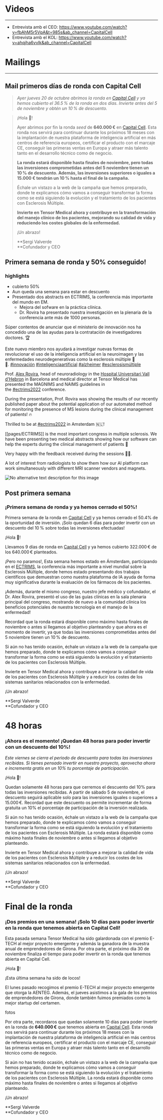 
# Videos 
---
- Entrevista amb el CEO: https://www.youtube.com/watch?v=fbAhM5r5VpA&t=985s&ab_channel=CapitalCell
- Entrevista amb el KOL:  https://www.youtube.com/watch?v=ahqjha6vvlk&ab_channel=CapitalCell

# Mailings 
---
## Mail primeros días de ronda con Capital Cell 

> _Ayer jueves 20 de octubre abrimos la ronda en [Capital Cell](https://tensormedical.us5.list-manage.com/track/click?u=4828a411cb89f7ebf7e911c81&id=2398cd0248&e=db7dddc14c) y ya hemos cubierto el 36.5 % de la ronda en dos días. Invierte antes del 5 de noviembre y obtén un 10 % de descuento._ 

> ¡Hola 👋! 
> 
> Ayer abrimos por fin la ronda _seed_ de **640.000 €** en [Capital Cell](https://tensormedical.us5.list-manage.com/track/click?u=4828a411cb89f7ebf7e911c81&id=396a8ae0eb&e=db7dddc14c). Esta ronda nos servirá para continuar durante los próximos 18 meses con la implantación de nuestra plataforma de inteligencia artificial en más centros de referencia europeos, certificar el producto con el marcaje CE, conseguir las primeras ventas en Europa y atraer más talento tanto en el desarrollo técnico como de negocio. 
> 
> **La ronda estará disponible hasta finales de noviembre, pero todas las inversiones comprometidas antes del 5 noviembre tienen un 10 % de descuento. Además, las inversiones superiores o iguales a 15.000 € tendrán un 10 % hasta el final de la campaña.** 
> 
> Échale un vistazo a la web de la campaña que hemos preparado, donde te explicamos cómo vamos a conseguir transformar la forma como se está siguiendo la evolución y el tratamiento de los pacientes con Esclerosis Múltiple. 
> 
> **Invierte en Tensor Medical ahora y contribuye en la transformación del manejo clínico de los pacientes, mejorando su calidad de vida y reduciendo los costes globales de la enfermedad.**
> 
> ¡Un abrazo!
> 
> **Sergi Valverde  
> **Cofundador y CEO


## Primera semana de ronda y 50% conseguido! 
### highlights 
+ cubierto 50%
+ Aun queda una semana para estar en descuento
+ Presentado dos abstracts en ECTRIMS, la conferencia más importante del mundo en EM. 
	+ Mejora del sofware en la práctica clínica.
	+ Dr. Rovira ha presentado nuestra investigación en la plenaria de la conferencia ante más de 1000 personas. 

Súper contentos de anunciar que el ministerio de innovación nos ha concedido una de las ayudas para la contratación de investigadores doctores. 🏆  
  
Este nuevo miembro nos ayudará a investigar nuevas formas de revolucionar el uso de la inteligencia artificial en la neuroimagen y las enfermedades neurodegenerativas como la esclerosis múltiple 🧬🤖. [#innovación](https://www.linkedin.com/feed/hashtag/?keywords=innovaci%C3%B3n&highlightedUpdateUrns=urn%3Ali%3Aactivity%3A6991378439509266432) [#inteligenciaartificial](https://www.linkedin.com/feed/hashtag/?keywords=inteligenciaartificial&highlightedUpdateUrns=urn%3Ali%3Aactivity%3A6991378439509266432) [#alzheimer](https://www.linkedin.com/feed/hashtag/?keywords=alzheimer&highlightedUpdateUrns=urn%3Ali%3Aactivity%3A6991378439509266432) [#esclerosismúltiple](https://www.linkedin.com/feed/hashtag/?keywords=esclerosism%C3%BAltiple&highlightedUpdateUrns=urn%3Ali%3Aactivity%3A6991378439509266432)

Prof. [Alex Rovira](https://www.linkedin.com/in/ACoAAAvXH-4BrEB3Ck8jwCSWSI8abtZsNj3EbTU), head of neuroradiology in the [Hospital Universitari Vall d'Hebron](https://www.linkedin.com/company/vallhebron/) in Barcelona and medical director at Tensor Medical has presented the MAGNIMS and NAIMS guidelines in the [#ectrims2022](https://www.linkedin.com/feed/hashtag/?keywords=ectrims2022&highlightedUpdateUrns=urn%3Ali%3Aactivity%3A6991401812780052481) conference.  
  
During the presentation, Prof. Rovira was showing the results of our recently published paper about the potential application of our automated method for monitoring the presence of MS lesions during the clinical management of patients! 🔥

Thrilled to be at [#ectrims2022](https://www.linkedin.com/feed/hashtag/?keywords=ectrims2022&highlightedUpdateUrns=urn%3Ali%3Aactivity%3A6991376059610845184) in Amsterdam 🇳🇱!  
  
[[pages/ECTRIMS]] is the most important congress in multiple sclerosis. We have been presenting two medical abstracts showing how our software can help the experts during the clinical management of patients 🚀  
  
Very happy with the feedback received during the sessions 👏👏.  
  
A lot of interest from radiologists to show them how our AI platform can work simultaneously with different MRI scanner vendors and magnets.

![No alternative text description for this image](https://media-exp1.licdn.com/dms/image/D4E22AQEw_5VxtIpU0g/feedshare-shrink_800/0/1666873944055?e=1669852800&v=beta&t=mjI8VuoPUWEc5F24dq6UmO7rzpkivdH7H1bKMAESDGY)


## Post primera semana
### ¡Primera semana de ronda y ya hemos cerrado el 50%!

Primera semana de la ronda en [Capital Cell](https://tensormedical.us5.list-manage.com/track/click?u=4828a411cb89f7ebf7e911c81&id=2398cd0248&e=db7dddc14c) y ya hemos cerrado el 50.4% de la oportunidad de inversión. ¡Solo quedan 6 días para poder invertir con un descuento del 10 % sobre todas las inversiones efectuadas!

¡Hola 👋!  

Llevamos 9 días de ronda en [Capital Cell](https://tensormedical.us5.list-manage.com/track/click?u=4828a411cb89f7ebf7e911c81&id=396a8ae0eb&e=db7dddc14c) y ya hemos cubierto 322.000 € de los 640.000 € planteados.  

¡Pero no paramos!, Esta semana hemos estado en Ámsterdam, participando en el [ECTRIMS](www.ectims.eu), la conferencia más importante a nivel mundial sobre la Esclerosis Múltiple, donde hemos estado presentando dos trabajos científicos que demuestran como nuestra plataforma de IA ayuda de forma muy significativa durante la evaluación de los fármacos de los pacientes. 

¡Además, durante el mismo congreso, nuestro jefe médico y cofundador, el Dr. Alex Rovira, presentó el uso de las guías clínicas en la sala plenaria principal del congreso, mostrando de nuevo a la comunidad clínica los beneficios potenciales de nuestra tecnología en el manejo de la enfermedad!

Recordad que la ronda estará disponible como máximo hasta finales de noviembre o antes si llegamos al objetivo planteando y que ahora es el momento de invertir, ya que todas las inversiones comprometidas antes del 5 noviembre tienen un 10 % de descuento. 

Si aún no has tenido ocasión, échale un vistazo a la web de la campaña que hemos preparado, donde te explicamos cómo vamos a conseguir transformar la forma como se está siguiendo la evolución y el tratamiento de los pacientes con Esclerosis Múltiple. 

Invierte en Tensor Medical ahora y contribuye a mejorar la calidad de vida de los pacientes con Esclerosis Múltiple y a reducir los costes de los sistemas sanitarios relacionados con la enfermedad. 

¡Un abrazo!

**Sergi Valverde  
**Cofundador y CEO


# 48 horas
### ¡Ahora es el momento! ¡Quedan 48 horas para poder invertir con un descuento del 10%!

*Este viernes se cierra el periodo de descuento para todas las inversiones recibidas. Si tienes pensado invertir en nuestro proyecto, aprovecha ahora e incrementa gratis en un 10% tu porcentaje de participación*. 

¡Hola 👋!  

Quedan solamente 48 horas para que cerremos el descuento del 10% para todas las inversiones recibidas.  A partir de sábado 5 de noviembre, el descuento seguirá aplicable solo para las inversiones iguales o superiores a 15.000 €.  Recordad que este descuento os permite incrementar de forma gratuita un 10% el porcentaje de participación de la inversión realizada. 

Si aún no has tenido ocasión, échale un vistazo a la web de la campaña que hemos preparado, donde te explicamos cómo vamos a conseguir transformar la forma como se está siguiendo la evolución y el tratamiento de los pacientes con Esclerosis Múltiple. La ronda estará disponible como máximo hasta finales de noviembre o antes si llegamos al objetivo planteando. 

Invierte en Tensor Medical ahora y contribuye a mejorar la calidad de vida de los pacientes con Esclerosis Múltiple y a reducir los costes de los sistemas sanitarios relacionados con la enfermedad. 

¡Un abrazo!

**Sergi Valverde  
**Cofundador y CEO













# Final de la ronda
### ¡Dos premios en una semana! ¡Solo 10 días para poder invertir en la ronda que tenemos abierta en Capital Cell!

Esta pasada semana Tensor Medical ha sido galardonada con el premio E-TECH al mejor proyecto emergente y además la ganadora de la muestra anual de emprendedores de Girona. Por otra parte, el próximo día 30 de noviembre finaliza el tiempo para poder invertir en la ronda que tenemos abierta en Capital Cell. 

¡Hola 👋!  

¡Esta última semana ha sido de locos!

El lunes pasado recogimos el premio E-TECH al mejor proyecto emergente que otorga la AENTEG. Además, el jueves asistimos a la gala de los premios de emprendedores de Girona, donde también fuimos premiados como la mejor startup del certamen. 

fotos 

Por otra parte, recordaros que quedan solamente 10 días para poder invertir en la ronda de **640.000 €** que tenemos abierta en [Capital Cell](https://tensormedical.us5.list-manage.com/track/click?u=4828a411cb89f7ebf7e911c81&id=396a8ae0eb&e=db7dddc14c). Esta ronda nos servirá para continuar durante los próximos 18 meses con la implantación de nuestra plataforma de inteligencia artificial en más centros de referencia europeos, certificar el producto con el marcaje CE, conseguir las primeras ventas en Europa y atraer más talento tanto en el desarrollo técnico como de negocio. 

Si aún no has tenido ocasión, échale un vistazo a la web de la campaña que hemos preparado, donde te explicamos cómo vamos a conseguir transformar la forma como se está siguiendo la evolución y el tratamiento de los pacientes con Esclerosis Múltiple. La ronda estará disponible como máximo hasta finales de noviembre o antes si llegamos al objetivo planteando. 

¡Un abrazo!

**Sergi Valverde  
**Cofundador y CEO















